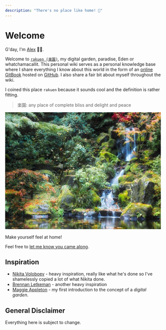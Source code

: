 ```yaml
---
description: "There's no place like home! 🏡"
---
```


# Welcome

G'day, I'm [Alex](https://alexhe.io) 🙋‍♂️.

Welcome to [`rakuen (楽園)`](https://wiki.alexhe.io/), my digital garden, paradise, Eden or whatchamacallit. This personal wiki serves as a personal knowledge base where I share everything I know about this world in the form of an [online GitBook](https://wiki.alexhe.io/) hosted on [GitHub](https://github.com/ioalex/garden). I also share a fair bit about myself throughout the wiki.

I coined this place `rakuen` because it sounds cool and the definition is rather fitting.

> 楽園: any place of complete bliss and delight and peace

![Image](./.gitbook/assets/japanese-garden.jpg)

Make yourself feel at home!

Feel free to [let me know you came along](https://ctt.ac/fomO8).

## Inspiration

- [Nikita Voloboev](https://wiki.nikitavoloboev.xyz/) - heavy inspiration, really like what he's done so I've shamelessly copied a lot of what Nikita done.
- [Brennan Letkeman](https://ltkmn.gitbook.io/brendex/) - another heavy inspiration
- [Maggie Appleton](https://maggieappleton.com/garden) - my first introduction to the concept of a _digital garden_.

## General Disclaimer

Everything here is subject to change.
